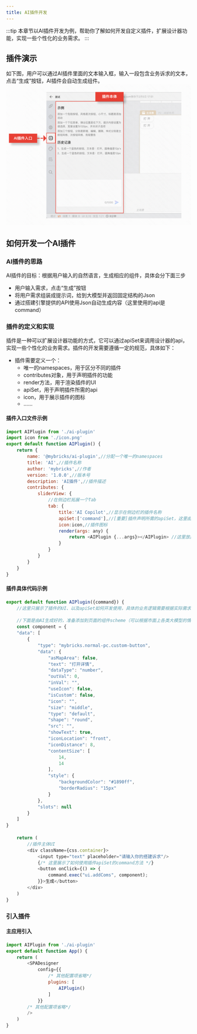 ```yaml
---
title: AI插件开发
---
```


:::tip
本章节以AI插件开发为例，帮助你了解如何开发自定义插件，扩展设计器功能，实现一些个性化的业务需求。
:::

## 插件演示
如下图，用户可以通过AI插件里面的文本输入框，输入一段包含业务诉求的文本，点击“生成”按钮，AI插件会自动生成组件。
![alt text](img/image.png)

## 如何开发一个AI插件
### AI插件的思路
AI插件的目标：根据用户输入的自然语言，生成相应的组件，具体会分下面三步
- 用户输入需求，点击“生成”按钮
- 将用户需求组装成提示词，给到大模型并返回固定结构的Json
- 通过搭建引擎提供的API使用Json自动生成内容（这里使用的api是command）

### 插件的定义和实现
插件是一种可以扩展设计器功能的方式，它可以通过apiSet来调用设计器的api，实现一些个性化的业务需求。插件的开发需要遵循一定的规范，具体如下：
- 插件需要定义一个：
  - 唯一的namespaces，用于区分不同的插件
  - contributes对象，用于声明插件的功能
  - render方法，用于渲染插件的UI
  - apiSet，用于声明插件所需的api
  - icon，用于展示插件的图标
  - ……

#### 插件入口文件示例
```javascript
import AIPlugin from './ai-plugin'
import icon from './icon.png'
export default function AIPlugin() {
    return {
        name: '@mybricks/ai-plugin',//分配一个唯一的namespaces
        title: 'AI',//插件名称
        author: 'mybricks',//作者
        version: '1.0.0',//版本号
        description: 'AI插件',//插件描述
        contributes: {
            sliderView: {
                //在侧边栏拓展一个Tab
                tab: {
                    title:'AI Copilot',//显示在侧边栏的插件名称
                    apiSet:['command'],//[重要]插件声明所需的apiSet，这里由于是AI驱动页面搭建，所以使用了可以操作页面的api：command
                    icon:icon,//插件图标
                    render(args: any) {
                        return <AIPlugin {...args}></AIPlugin> //这里放置插件的UI
                    }
                }
            }
        }
    }
}
```


#### 插件具体代码示例
```javascript
export default function AIPlugin({command}) {
    //这里只展示了插件的UI、以及apiSet如何开发使用，具体的业务逻辑需要根据实际需求进行定制

    //下面是由AI生成好的，准备添加到页面的组件scheme（可以根据市面上各类大模型的情况，自行选择从自然语言生成到Json的方式）
    const component = {
    "data": [
        {
            "type": "mybricks.normal-pc.custom-button",
            "data": {
                "asMapArea": false,
                "text": "打开详情",
                "dataType": "number",
                "outVal": 0,
                "inVal": "",
                "useIcon": false,
                "isCustom": false,
                "icon": "",
                "size": "middle",
                "type": "default",
                "shape": "round",
                "src": "",
                "showText": true,
                "iconLocation": "front",
                "iconDistance": 8,
                "contentSize": [
                    14,
                    14
                ],
                "style": {
                    "backgroundColor": "#1890ff",
                    "borderRadius": "15px"
                }
            },
            "slots": null
        }
    ]
}

    return (
        //插件主体UI
        <div className={css.container}>
            <input type="text" placeholder="请输入你的搭建诉求"/>
            {/* 这里展示了如何使用插件apiSet的command方法 */}
            <button onClick={() => {
                command.exec("ui.addComs", component);
            }}>生成</button>
        </div>
    )
}

```

### 引入插件
#### 主应用引入
```javascript
import AIPlugin from './ai-plugin'
export default function App() {
    return (
        <SPADesigner
            config={{
                /* 其他配置项省略*/
                plugins: [
                    AIPlugin()
                ]
            }}
        /* 其他配置项省略*/
        />
    )
}
```


